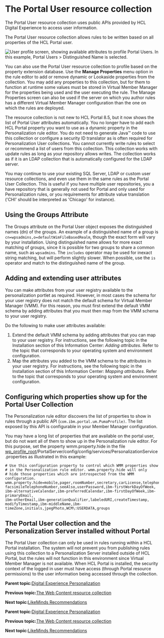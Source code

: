 # The Portal User resource collection

The Portal User resource collection uses public APIs provided by HCL Digital Experience to access user information.

The Portal User resource collection allows rules to be written based on all properties of the HCL Portal user.

![User profile screen, showing available attributes to profile Portal Users. In this example, Portal Users > Distinguished Name is selected.](../images/pzn_user_profile.jpg)

You can also use the Portal User resource collection to profile based on the property extension database. Use the **Manage Properties** menu option in the rule editor to add or remove dynamic or Lookaside properties from the collection. You may add any properties to this collection, but for them to function at runtime some values must be stored in Virtual Member Manager for the properties being used and the user executing the rule. The Manage Properties screen can also be used if the server on which you author rules has a different Virtual Member Manager configuration than the one on which the rules are deployed.

The resource collection is not new to HCL Portal 8.5, but it now shows the list of Portal User attributes automatically. You no longer have to add each HCL Portal property you want to use as a dynamic property in the Personalization rule editor. You do not need to generate Java™ code to use this collection or configure a security ID translator as is often required for Personalization User collections. You cannot currently write rules to select or recommend a list of users from this collection. This collection works with update rules as long as your repository allows writes. The collection works as if it is an LDAP collection that is automatically configured for the LDAP server.

You may continue to use your existing SQL Server, LDAP or custom user resource collections, and even use them in the same rules as the Portal User Collection. This is useful if you have multiple user repositories, you a have repository that is generally not used for Portal and only used for Personalization rules, or you requirements for attribute value translation \('CHI' should be interpreted as 'Chicago' for instance\).

## Using the Groups Attribute

The Groups attribute on the Portal User object exposes the distinguished names \(dn\) of the groups. An example of a distinguished name of a group is `cn=wpsadmins,o=defaultWimFileBasedRealm`, though the exact form will vary by your installation. Using distinguished name allows for more exact matching of groups, since it is possible for two groups to share a common name, such as `wpsadmins`. The `includes` operator may be used for inexact string matching, but will perform slightly slower. When possible, use the `is` operator and match to the distinguished name of the group.

## Adding and extending user attributes

You can make attributes from your user registry available to the personalization portlet as required. However, in most cases the schema for your user registry does not match the default schema for Virtual Member Manager \(VMM\). For this reason, you must first extend the default VMM schema by adding attributes that you must then map from the VMM schema to your user registry.

Do the following to make user attributes available:

1.  Extend the default VMM schema by adding attributes that you can map to your user registry. For instructions, see the following topic in the Installation section of this Information Center: *Adding attributes*. Refer to the topic that corresponds to your operating system and environment configuration.
2.  Map the attributes you added to the VMM schema to the attributes in your user registry. For instructions, see the following topic in the Installation section of this Information Center: *Mapping attributes*. Refer to the topic that corresponds to your operating system and environment configuration.

## Configuring which properties show up for the Portal User Collection

The Personalization rule editor discovers the list of properties to show in rules through a public API \(`com.ibm.portal.um.PumaProfile)`. The list exposed by this API is configurable in your Member Manager configuration.

You may have a long list of properties that are available on the portal user, but do not want all of them to show up in the Personalization rule editor. For this purpose, set the property wmm.property.hide in the file [wp\_profile\_root](../reference/wpsdirstr.md#wp_profile_root)/PortalServer/config/config/services/PersonalizationService.properties as illustrated in this example:

```
# Use this configuration property to control which WMM properties show
# in the Personalization rule editor. wmm.property.hide will only
# hide those properties which are introspected from the WMM configuration.
wmm.property.hide=mobile,pager,roomNumber,secretary,carLicense,telephoneNumber,
facsimileTelephoneNumber,seeAlso,userPassword,ibm-firstWorkDayOfWeek,
ibm-alternativeCalendar,ibm-preferredCalendar,ibm-firstDayOfWeek,ibm-primaryEmail,
ibm-otherEmail,ibm-generationQualifier,labeledURI,createTimestamp,
modifyTimestamp,ibm-middleName,ibm-timeZone,initials,jpegPhoto,WCM\:USERDATA,groups

```

## The Portal User collection and the Personalization Server installed without Portal

The Portal User collection can only be used in rules running within a HCL Portal installation. The system will not prevent you from publishing rules using this collection to a Personalization Server installed outside of HCL Portal, but the rules will not function in this environment since Virtual Member Manager is not available. When HCL Portal is installed, the security context of the logged in user must have access \(through Portal resource permissions\) to the user information being accessed through the collection.

**Parent topic:**[Digital Experience Personalization](../pzn/pzn_overview.md)

**Previous topic:**[The Web Content resource collection](../pzn/pzn_wcm_rescoll.md)

**Next topic:**[LikeMinds Recommendations](../pzn/pzn_intro_likeminds.md)

**Parent topic:**[Digital Experience Personalization](../pzn/pzn_overview.md)

**Previous topic:**[The Web Content resource collection](../pzn/pzn_wcm_rescoll.md)

**Next topic:**[LikeMinds Recommendations](../pzn/pzn_intro_likeminds.md)

